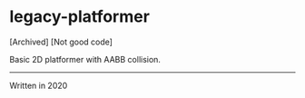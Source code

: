 # legacy-platformer

[Archived] [Not good code]

Basic 2D platformer with AABB collision.

---

Written in 2020